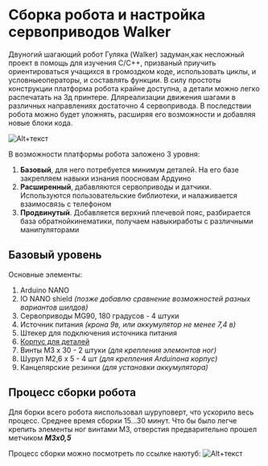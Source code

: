 # Сборка робота и настройка сервоприводов Walker

Двуногий шагающий робот Гуляка (Walker) задуман,как несложный проект в помощь для изучения С/С++, призваный приучить ориентироваться учащихся в громоздком коде, использовать циклы, и условныеоператоры, и составлять функции. В силу простоты конструкции платформа робота крайне доступна, а детали можно легко распечатать на 3д принтере.
Дляреализации движения шагами в различных направлениях достаточно 4 сервопривода. В последствии робота можно будет уложнять, расширяя его возможности и добавляя новые блоки кода.

![Alt+текст](https://avatars.mds.yandex.net/get-zen_doc/3384412/pub_5fad3c494278375e7ef5dc70_5fad462fc3975f5b3d26d954/scale_600)


В возможности платформы робота заложено 3 уровня:
1. **Базовый**, для него потребуется минимум деталей. На его базе закрепляем навыки изнания поосновам Ардуино
2. **Расширенный**, дабавляются сервоприводы и датчики. Используются пользовательские библиотеки, и налаживается взаимосвязь с телефоном
3. **Продвинутый**. Добавляется верхний плечевой пояс, разбирается база обратнойкинематики, получаем навыкиработы с различными манипуляторами

## Базовый уровень
Основные элементы:
1. Arduino NANO
2. IO NANO shield *(позже добавлю сравнение возможностей разных вариантов шилдов)*
3. Сервоприводы MG90, 180 градусов - 4 штуки
4. Источник питания *(крона 9в, или аккумулятор не менее 7,4 в)*
5. Штекер для подключения источника питания
6. [Корпус для деталей](https://www.thingiverse.com/thing:4651195)
7. Винты М3 х 30 - 2 штуки *(для крепления элемонтов ног)*
8. Шуруп М2,6 х 5 - 4 шт *(для крепления Arduinoна корпус)*
9. Канцелярские резинки *(для установки аккумулятора)*

## Процесс сборки робота

Для борки всего робота яиспользовал шуруповерт, что ускорило весь процесс. Среднее время сборки 15...30 минут.
Что бы было легче крепить элементы ног винтами М3, отверстия предварительно прошел метчиком ***М3х0,5***

Процесс сборки можно посмотреть по ссылке наютуб:
![Alt+текст](https://www.youtube.com/watch?v=9El1E4NTEyo&list=PLPlEq5SS8JN62263Q4-hY7qEeuCIrCNkc)

